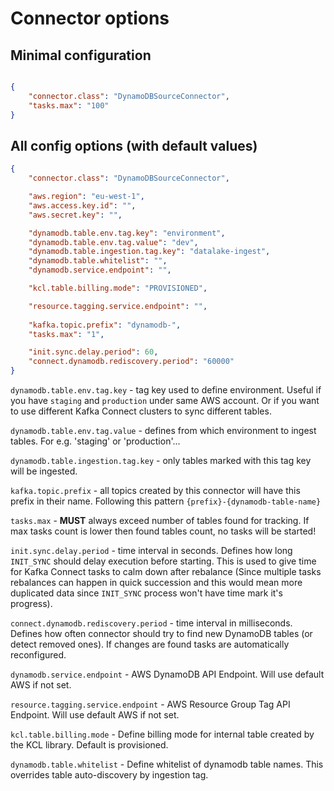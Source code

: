 
# Connector options

## Minimal configuration

```json

{
    "connector.class": "DynamoDBSourceConnector",
    "tasks.max": "100"
}
```


## All config options (with default values)
```json
{
    "connector.class": "DynamoDBSourceConnector",

    "aws.region": "eu-west-1",
    "aws.access.key.id": "",
    "aws.secret.key": "",

    "dynamodb.table.env.tag.key": "environment",
    "dynamodb.table.env.tag.value": "dev",
    "dynamodb.table.ingestion.tag.key": "datalake-ingest",
    "dynamodb.table.whitelist": "",
    "dynamodb.service.endpoint": "",

    "kcl.table.billing.mode": "PROVISIONED",

    "resource.tagging.service.endpoint": "",
    
    "kafka.topic.prefix": "dynamodb-",
    "tasks.max": "1",

    "init.sync.delay.period": 60,
    "connect.dynamodb.rediscovery.period": "60000"
}
```
`dynamodb.table.env.tag.key` - tag key used to define environment. Useful if you have `staging` and `production` under same AWS account. Or if you want to use different Kafka Connect clusters to sync different tables.

`dynamodb.table.env.tag.value` - defines from which environment to ingest tables. For e.g. 'staging' or 'production'...

`dynamodb.table.ingestion.tag.key` - only tables marked with this tag key will be ingested.

`kafka.topic.prefix` - all topics created by this connector will have this prefix in their name. Following this pattern `{prefix}-{dynamodb-table-name}`

`tasks.max` - **MUST** always exceed number of tables found for tracking. If max tasks count is lower then found tables count, no tasks will be started!

`init.sync.delay.period` - time interval in seconds. Defines how long `INIT_SYNC` should delay execution before starting. This is used to give time for Kafka Connect tasks to calm down after rebalance (Since multiple tasks rebalances can happen in quick succession and this would mean more duplicated data since `INIT_SYNC` process won't have time mark it's progress). 

`connect.dynamodb.rediscovery.period` - time interval in milliseconds. Defines how often connector should try to find new DynamoDB tables (or detect removed ones). If changes are found tasks are automatically reconfigured.

`dynamodb.service.endpoint` - AWS DynamoDB API Endpoint. Will use default AWS if not set.

`resource.tagging.service.endpoint` - AWS Resource Group Tag API Endpoint. Will use default AWS if not set.

`kcl.table.billing.mode` - Define billing mode for internal table created by the KCL library. Default is provisioned.

`dynamodb.table.whitelist` - Define whitelist of dynamodb table names. This overrides table auto-discovery by ingestion tag.
